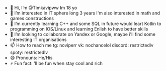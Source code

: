 - 👋 Hi, I’m @Timkavipww Im 18 yo
- 👀 I’m interested in IT sphere long 3 years I'm also interested in math and games constructions
- 🌱 I’m currently learning C++ and some SQL in future would leart Kotlin to programming on IOS/Linux and learning Enlish to have better skills
- 💞️ I’m looking to collaborate on Yandex or Google, maybe i'll find some interesting IT organisations
- 📫 How to reach me tg: noviperr vk: nochancelol discord: restrictedlv spoty: restrictedlv
- 😄 Pronouns: He/His
- ⚡ Fun fact: 'll be fun when stay cool and rich

<!---
Timkavipww/Timkavipww is a ✨ special ✨ repository because its `README.md` (this file) appears on your GitHub profile.
You can click the Preview link to take a look at your changes.
--->
